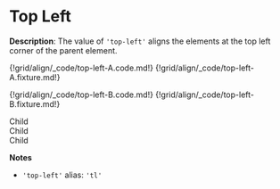 # Top Left

__Description__: The value of `'top-left'` aligns the elements at the top left corner of the parent element.

{!grid/align/_code/top-left-A.code.md!}
{!grid/align/_code/top-left-A.fixture.md!}

{!grid/align/_code/top-left-B.code.md!}
{!grid/align/_code/top-left-B.fixture.md!}

<div class="align-ex-top-left">
  <div class="child">Child</div>
  <div class="child">Child</div>
  <div class="child">Child</div>
</div>

__Notes__

+ `'top-left'` alias: `'tl'`

<div class="cf"></div>
<div class="end"></div>

